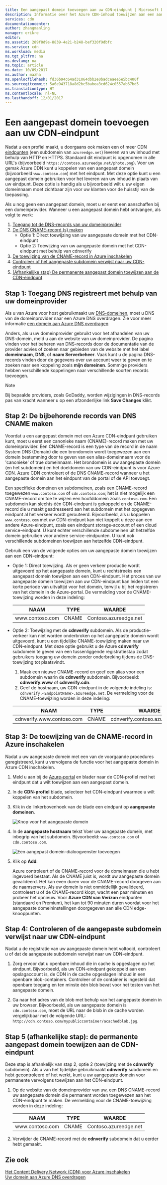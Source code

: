 ```yaml
---
title: Een aangepast domein toevoegen aan uw CDN-eindpunt | Microsoft Docs
description: Informatie over het Azure CDN-inhoud toewijzen aan een aangepast domein.
services: cdn
documentationcenter: 
author: zhangmanling
manager: erikre
editor: 
ms.assetid: 289f8d9e-8839-4e21-b248-bef320f9dbfc
ms.service: cdn
ms.workload: media
ms.tgt_pltfrm: na
ms.devlang: na
ms.topic: article
ms.date: 10/09/2017
ms.author: mazha
ms.openlocfilehash: fd36b94c64ad31064dbb2e0badceaee5e5bc400f
ms.sourcegitcommit: 5a6e943718a8d2bc5babea3cd624c0557ab67bd5
ms.translationtype: HT
ms.contentlocale: nl-NL
ms.lasthandoff: 12/01/2017
---
```

# <a name="add-a-custom-domain-to-your-cdn-endpoint"></a>Een aangepast domein toevoegen aan uw CDN-eindpunt
Nadat u een profiel maakt, u doorgaans ook maken een of meer CDN [eindpunten](cdn-create-new-endpoint.md#create-a-new-cdn-endpoint) (een subdomein van `azureedge.net`) leveren van uw inhoud met behulp van HTTP en HTTPS. Standaard dit eindpunt is opgenomen in alle URL's (bijvoorbeeld `https://contoso.azureedge.net/photo.png`). Voor uw gemak Azure CDN kunt u koppelen van een aangepast domein (bijvoorbeeld `www.contoso.com`) met het eindpunt. Met deze optie kunt u een aangepast domein gebruiken voor het leveren van uw inhoud in plaats van uw eindpunt. Deze optie is handig als u bijvoorbeeld wilt u uw eigen domeinnaam moet zichtbaar zijn voor uw klanten voor de huisstijl van de toepassing.

Als u nog geen een aangepast domein, moet u er eerst een aanschaffen bij een domeinprovider. Wanneer u een aangepast domein hebt ontvangen, als volgt te werk:
1. [Toegang tot de DNS-records van uw domeinprovider](#step-1-access-dns-records-by-using-your-domain-provider)
2. [De DNS CNAME-record (s) maken](#step-2-create-the-cname-dns-records)
    - Optie 1: Direct toewijzing van uw aangepaste domein met het CDN-eindpunt
    - Optie 2: Toewijzing van uw aangepaste domein met het CDN-eindpunt met behulp van cdnverify 
3. [De toewijzing van de CNAME-record in Azure inschakelen](#step-3-enable-the-cname-record-mapping-in-azure)
4. [Controleer of het aangepaste subdomein verwijst naar uw CDN-eindpunt](#step-4-verify-that-the-custom-subdomain-references-your-cdn-endpoint)
5. [(Afhankelijke stap) De permanente aangepast domein toewijzen aan de CDN-eindpunt](#step-5-dependent-step-map-the-permanent-custom-domain-to-the-cdn-endpoint)

## <a name="step-1-access-dns-records-by-using-your-domain-provider"></a>Stap 1: Toegang DNS registreert met behulp van uw domeinprovider

Als u van Azure voor host gebruikmaakt uw [DNS-domeinen](https://docs.microsoft.com/en-us/azure/dns/dns-overview), moet u DNS van de domeinprovider naar een Azure DNS overdragen. Zie voor meer informatie [een domein aan Azure DNS overdragen](https://docs.microsoft.com/azure/dns/dns-delegate-domain-azure-dns)

Anders, als u uw domeinprovider gebruikt voor het afhandelen van uw DNS-domein, meld u aan de website van uw domeinprovider. De pagina vinden voor het beheren van DNS-records door de documentatie van de provider advies of zoeken naar gebieden van de website met het label **domeinnaam**, **DNS**, of **naam Serverbeheer**. Vaak kunt u de pagina DNS-records vinden door de gegevens over uw account weer te geven en te zoeken naar een koppeling zoals **mijn domeinen**. Sommige providers hebben verschillende koppelingen naar verschillende soorten records toevoegen.

> [!NOTE]
> Bij bepaalde providers, zoals GoDaddy, worden wijzigingen in DNS-records pas van kracht wanneer u op een afzonderlijke link **Save Changes** klikt. 


## <a name="step-2-create-the-cname-dns-records"></a>Stap 2: De bijbehorende records van DNS CNAME maken

Voordat u een aangepast domein met een Azure CDN-eindpunt gebruiken kunt, moet u eerst een canonieke naam (CNAME)-record maken met uw domeinprovider. Een CNAME-record is een type van de record in de naam System DNS (Domain) die een brondomein wordt toegewezen aan een domein bestemming door te geven van een alias-domeinnaam voor de 'canonieke' of true domeinnaam. Het brondomein is uw aangepaste domein (en het subdomein) en het doeldomein van uw CDN-eindpunt is voor Azure CDN. Azure CDN controleert of de DNS CNAME-record wanneer u het aangepaste domein aan het eindpunt van de portal of de API toevoegt. 

Een specifieke domeinen en subdomeinen, zoals een CNAME-record toegewezen `www.contoso.com` of `cdn.contoso.com`; het is niet mogelijk een CNAME-record om toe te wijzen een hoofddomein zoals `contoso.com`. Een subdomein kan slechts één CDN-eindpunt is gekoppeld en de CNAME-record die u maakt geadresseerd aan het subdomein met het opgegeven eindpunt al het verkeer wordt gerouteerd. Bijvoorbeeld, als u koppelen `www.contoso.com` met uw CDN-eindpunt kan niet koppelt u deze aan een andere Azure-eindpunt, zoals een eindpunt storage-account of een cloud service-eindpunt. U kunt echter verschillende subdomeinen uit hetzelfde domein gebruiken voor andere service-eindpunten. U kunt ook verschillende subdomeinen toewijzen aan hetzelfde CDN-eindpunt.

Gebruik een van de volgende opties om uw aangepaste domein toewijzen aan een CDN-eindpunt:

- Optie 1: Direct toewijzing. Als er geen verkeer productie wordt uitgevoerd op het aangepaste domein, kunt u rechtstreeks een aangepast domein toewijzen aan een CDN-eindpunt. Het proces van uw aangepaste domein toewijzen aan uw CDN-eindpunt kan leiden tot een korte periode van uitvaltijd voor het domein, terwijl u bij het registreren van het domein in de Azure-portal. De vermelding voor de CNAME-toewijzing worden in deze indeling: 
 
  | NAAM             | TYPE  | WAARDE                  |
  |------------------|-------|------------------------|
  | www\.contoso.com | CNAME | Contoso\.azureedge.net |


- Optie 2: Toewijzing met de **cdnverify** subdomein. Als de productie-verkeer kan niet worden onderbroken op het aangepaste domein wordt uitgevoerd, kunt u een tijdelijke CNAME-toewijzing maken naar uw CDN-eindpunt. Met deze optie gebruikt u de Azure **cdnverify** subdomein te geven van een tussenliggende registratiestap zodat gebruikers toegang uw domein zonder onderbreking tijdens de DNS-toewijzing tot plaatsvindt.

   1. Maak een nieuwe CNAME-record en geef een alias voor een subdomein waarin de **cdnverify** subdomein. Bijvoorbeeld: **cdnverify.www** of **cdnverify.cdn**. 
   2. Geef de hostnaam, uw CDN-eindpunt in de volgende indeling is: `cdnverify.<EndpointName>.azureedge.net`. De vermelding voor de CNAME-toewijzing worden in deze indeling: 

   | NAAM                       | TYPE  | WAARDE                            |
   |----------------------------|-------|----------------------------------|
   | cdnverify.www\.contoso.com | CNAME | cdnverify.contoso\.azureedge.net | 


## <a name="step-3-enable-the-cname-record-mapping-in-azure"></a>Stap 3: De toewijzing van de CNAME-record in Azure inschakelen

Nadat u uw aangepaste domein met een van de voorgaande procedures geregistreerd, kunt u vervolgens de functie voor het aangepaste domein in Azure CDN inschakelen. 

1. Meld u aan bij de [Azure-portal](https://portal.azure.com/) en blader naar de CDN-profiel met het eindpunt dat u wilt toewijzen aan een aangepast domein.  
2. In de **CDN-profiel** blade, selecteer het CDN-eindpunt waarmee u wilt koppelen van het subdomein.
3. Klik in de linkerbovenhoek van de blade een eindpunt op **aangepaste domeinen**. 

   ![Knop voor het aangepaste domein](./media/cdn-map-content-to-custom-domain/cdn-custom-domain-button.png)

4. In de **aangepaste hostnaam** tekst Voer uw aangepaste domein, met inbegrip van het subdomein. Bijvoorbeeld: `www.contoso.com` of `cdn.contoso.com`.

   ![Een aangepast domein-dialoogvenster toevoegen](./media/cdn-map-content-to-custom-domain/cdn-add-custom-domain-dialog.png)

5. Klik op **Add**.

   Azure controleert of de CNAME-record voor de domeinnaam die u hebt ingevoerd bestaat. Als de CNAME juist is, wordt uw aangepaste domein gevalideerd. Het kan even duren voor de CNAME-record doorgeven aan de naamservers. Als uw domein is niet onmiddellijk gevalideerd, controleert u of de CNAME-record klopt, wacht een paar minuten en probeer het opnieuw. Voor **Azure CDN van Verizon** eindpunten (standaard en Premium), het kan tot 90 minuten duren voordat voor het aangepaste domeininstellingen doorgegeven aan alle CDN edge-knooppunten.  


## <a name="step-4-verify-that-the-custom-subdomain-references-your-cdn-endpoint"></a>Stap 4: Controleren of de aangepaste subdomein verwijst naar uw CDN-eindpunt

Nadat u de registratie van uw aangepaste domein hebt voltooid, controleert u of dat de aangepaste subdomein verwijst naar uw CDN-eindpunt.
 
1. Zorg ervoor dat u openbare inhoud die in cache is opgeslagen op het eindpunt. Bijvoorbeeld, als uw CDN-eindpunt gekoppeld aan een opslagaccount is, de CDN in de cache opgeslagen inhoud in een openbare blob-containers. Controleer of de container is ingesteld dat openbare toegang en ten minste één blob bevat voor het testen van het aangepaste domein.

2. Ga naar het adres van de blob met behulp van het aangepaste domein in uw browser. Bijvoorbeeld, als uw aangepaste domein is `cdn.contoso.com`, moet de URL naar de blob in de cache worden vergelijkbaar met de volgende URL: `http://cdn.contoso.com/mypubliccontainer/acachedblob.jpg`.


## <a name="step-5-dependent-step-map-the-permanent-custom-domain-to-the-cdn-endpoint"></a>Stap 5 (afhankelijke stap): de permanente aangepast domein toewijzen aan de CDN-eindpunt

Deze stap is afhankelijk van stap 2, optie 2 (toewijzing met de **cdnverify** subdomein). Als u van het tijdelijke gebruikmaakt **cdnverify** subdomein en hebt gecontroleerd of het werkt, kunt u uw aangepaste domein voor permanente vervolgens toewijzen aan het CDN-eindpunt.

1. Op de website van de domeinprovider van uw, een DNS CNAME-record uw aangepaste domein die permanent worden toegewezen aan het CDN-eindpunt te maken. De vermelding voor de CNAME-toewijzing worden in deze indeling: 
 
   | NAAM             | TYPE  | WAARDE                  |
   |------------------|-------|------------------------|
   | www\.contoso.com | CNAME | Contoso\.azureedge.net |
2. Verwijder de CNAME-record met de **cdnverify** subdomein dat u eerder hebt gemaakt.

## <a name="see-also"></a>Zie ook
[Het Content Delivery Network (CDN) voor Azure inschakelen](cdn-create-new-endpoint.md)  
[Uw domein aan Azure DNS overdragen](../dns/dns-domain-delegation.md)

